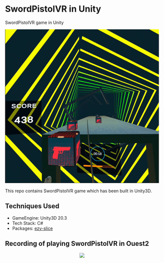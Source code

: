 # SwordPistolVR in Unity

SwordPistolVR game in Unity   

![title-pic](https://github.com/saha0073/SwordPistolVR/blob/main/Capture.PNG)

This repo contains SwordPistolVR game which has been built in Unity3D.

## Techniques Used
* GameEngine: Unity3D 20.3
* Tech Stack: C#
* Packages: [ezy-slice](https://github.com/DavidArayan/ezy-slice) 

## Recording of playing SwordPistolVR in Ouest2
<p align="center"><img src="https://github.com/saha0073/SwordPistolVR/blob/main/Recordings/SwordPistolVR10sec.gif" style="width:80%"\></p>
